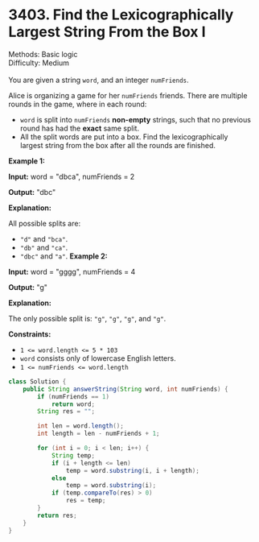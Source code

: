 # 3403. Find the Lexicographically Largest String From the Box I  

  Methods: Basic logic </br> Difficulty: Medium </br> </br>You are given a string `word`, and an integer `numFriends`.

Alice is organizing a game for her `numFriends` friends. There are multiple rounds in the game, where in each round:

- `word` is split into `numFriends` **non-empty** strings, such that no previous round has had the **exact** same split.
- All the split words are put into a box.
Find the lexicographically largest string from the box after all the rounds are finished.

**Example 1:**

**Input:** word = "dbca", numFriends = 2

**Output:** "dbc"

**Explanation:**

All possible splits are:

- `"d"` and `"bca"`.
- `"db"` and `"ca"`.
- `"dbc"` and `"a"`.
**Example 2:**

**Input:** word = "gggg", numFriends = 4

**Output:** "g"

**Explanation:**

The only possible split is: `"g"`, `"g"`, `"g"`, and `"g"`.

**Constraints:**

- `1 <= word.length <= 5 * 103`
- `word` consists only of lowercase English letters.
- `1 <= numFriends <= word.length`
```java
class Solution {
    public String answerString(String word, int numFriends) {
        if (numFriends == 1)
            return word;
        String res = "";

        int len = word.length();
        int length = len - numFriends + 1;

        for (int i = 0; i < len; i++) {
            String temp;
            if (i + length <= len)
                temp = word.substring(i, i + length);
            else
                temp = word.substring(i);
            if (temp.compareTo(res) > 0)
                res = temp;
        }
        return res;
    }
}
```

